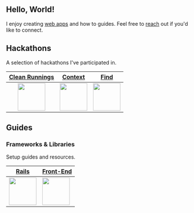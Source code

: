 ## Hello, World!

I enjoy creating [web apps](https://www.ahards.com/) and how to guides. Feel free to [reach](https://www.linkedin.com/in/adrianhards/) out if you'd like to connect.

## Hackathons
A selection of hackathons I've participated in.

<table>
  <thead>
    <tr>
      <th align="center"><a href="https://github.com/sandiskolarczyk/clean-runnings">Clean Runnings</a></th>
      <th align="center"><a href="https://github.com/adrianHards/Context">Context</a></th>
      <th align="center"><a href="https://github.com/adrianHards/Find">Find</a></th>
    </tr>
  </thead>
  <tbody>
    <tr>
      <td align="center"><a href="https://github.com/sandiskolarczyk/clean-runnings"><img src="https://pbs.twimg.com/profile_images/1498241570549731328/lks7Ir_o_400x400.jpg" width="75"></a></td>
      <td align="center"><a href="https://github.com/adrianHards/Context"><img src="https://railshackathon.com/assets/logo-40db3df7fb921a1c743f64def8409805b0ad67179efca108b2ece831766b9bf9.svg" width="75"></a></td>
      <td align="center"><a href="https://github.com/adrianHards/Find"><img src="https://hackforpeace.net/wp-content/uploads/2022/08/hfp-logo.svg" width="75"></a></td>
    </tr>
  </tbody>
</table>

## Guides

### Frameworks & Libraries
Setup guides and resources. 

<div align="left">

<table>
  <thead>
    <tr>
      <th align="center"><a href="https://github.com/adrianHards/learning-rails">Rails</a></th>
      <th align="center"><a href="https://github.com/adrianHards/learning-frontend">Front-End</a></th>
    </tr>
  </thead>
  <tbody>
    <tr>
      <td><a href="https://github.com/adrianHards/learning-rails"><img src="https://cdn3.iconfinder.com/data/icons/popular-services-brands-vol-2/512/ruby-on-rails-512.png" width="75"></a></td>
      <td><a href="https://github.com/adrianHards/learning-frontend"><img src="https://upload.wikimedia.org/wikipedia/commons/b/bf/Front-end-logo-color%402x.png" width="75"></a></td>
    </tr>
  </tbody>
</table>

</div>

<!-- 
### Other Projects I've Contributed To

<details>
  <summary>Click Here to Expand</summary>
  <table>
    <thead>
      <tr>
        <th align="center"><sub>Title</sub></th>
        <th align="center"><sub>Description</sub></th>
        <th align="center"><sub>Technologies</sub></th>
        <th align="center"><sub>Team Of</sub></th>
      </tr>
    </thead>
    <tbody>
      <tr>
        <td align="left"><sub><a href="https://github.com/Loo-Ashworth/acebook-poke">Acebook</a></sub></td>
        <td align="left"><sub>Facebook Clone</sub></td>
        <td align="left"><sub>AJAX, Cypress, Express, JavaScript, Jest, MongoDB</sub></td>
        <td align="center"><sub>4 Devs, 4 QAs</sub></td>
      </tr>
      <tr>
        <td align="left"><sub><a href="https://github.com/adrianHards/flask-chitter">Chitter</a></sub></td>
        <td align="left"><sub>A Twitter Clone</sub></td>
        <td align="left"><sub>Flask, Jest, Peewee ORM, Python, Socket.io</sub></td>
        <td align="center"><sub>Solo</sub></td>
      </tr>
      <tr>
        <td align="left"><sub><a href="https://github.com/Saamiya96/frontend-devDuel">DevDuel</a></sub></td>
        <td align="left"><sub>Top Trumps Clone</sub></td>
        <td align="left"><sub>Cypress, Flask, Jest, React, REST API, Socket.io, TypeScript</sub></td>
        <td align="center"><sub>5</sub></td>
      </tr>
      <tr>
        <td align="left"><sub><a href="https://github.com/adrianHards/hotwire-reminder">Reminder</a></sub></td>
        <td align="left"><sub>Apple Reminders Clone</sub></td>
        <td align="left"><sub>Rails, Tailwind, Turbo</sub></td>
        <td align="center"><sub>Solo</sub></td>
      </tr>
      <tr>
        <td align="left"><sub><a href="https://github.com/adrianHards/rails-trace">Trace</a></sub></td>
        <td align="left"><sub>Digital Scavenger Hunt</sub></td>
        <td align="left"><sub>AJAX, Rails, Postgres, Stimulus</sub></td>
        <td align="center"><sub>3</sub></td>
      </tr>
      <tr>
        <td align="left"><sub><a href="https://github.com/adrianHards/rails-whippet-good">Whippet Good</a></sub></td>
        <td align="left"><sub>AirBnB Clone</sub></td>
        <td align="left"><sub>JavaScript, Rails, Postgres, Stimulus</sub></td>
        <td align="center"><sub>5</sub></td>
      </tr>
      <tr>
        <td align="left"><sub><a href="https://github.com/Mentor-Pathway/mentor-platform">Mentor Pathway</a></sub></td>
        <td align="left"><sub>Mentors Track Mentees</sub></td>
        <td align="left"><sub>Postgres, Rails, RSpec, Tailwind</sub></td>
        <td align="center"><sub>6</sub></td>
      </tr>
    </tbody>
  </table>

</details>

<br>

[![](https://badges.peiyuan.ch/leetcode/puiiyuen/ranking?label=LeetCode&logo=leetcode)](https://leetcode.com/adrianLeetCode)
<img src="https://badges.peiyuan.ch/leetcode/adrianLeetCode/solved?difficulty=all">
<img src="https://badges.peiyuan.ch/leetcode/adrianLeetCode/solved?difficulty=easy">
<img src="https://badges.peiyuan.ch/leetcode/adrianLeetCode/solved?difficulty=medium">
<img src="https://badges.peiyuan.ch/leetcode/adrianLeetCode/solved?difficulty=hard">

<br>

<p align="center">
  <img src="https://visitor-badge.laobi.icu/badge?page_id=adrianhards" id="counter">
</p>
 -->


